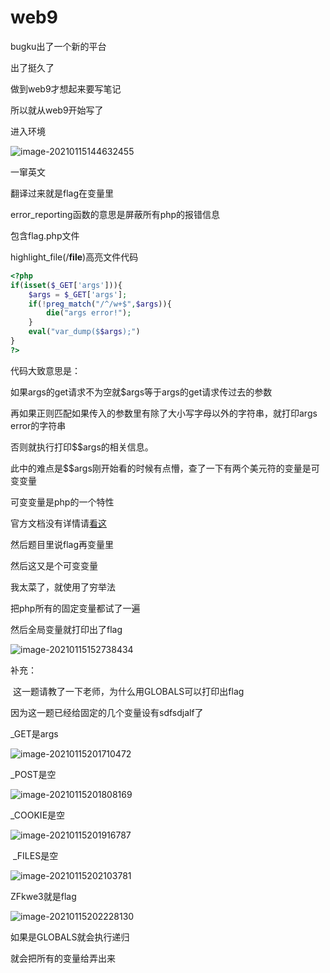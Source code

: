 # web9

bugku出了一个新的平台

出了挺久了

做到web9才想起来要写笔记

所以就从web9开始写了

进入环境

![image-20210115144632455](../../../image/image-20210115144632455.png)

一窜英文

翻译过来就是flag在变量里

error_reporting函数的意思是屏蔽所有php的报错信息

包含flag.php文件

highlight_file(/__file__)高亮文件代码

```php
<?php
if(isset($_GET['args'])){
    $args = $_GET['args'];
    if(!preg_match("/^/w+$",$args)){
        die("args error!");
    }
    eval("var_dump($$args);")
}
?>
```

代码大致意思是：

如果args的get请求不为空就$args等于args的get请求传过去的参数

再如果正则匹配如果传入的参数里有除了大小写字母以外的字符串，就打印args error的字符串

否则就执行打印$$args的相关信息。

此中的难点是$$args刚开始看的时候有点懵，查了一下有两个美元符的变量是可变变量

可变变量是php的一个特性

官方文档没有详情请[看这](https://blog.csdn.net/a757291228/article/details/57083568)

然后题目里说flag再变量里

然后这又是个可变变量

我太菜了，就使用了穷举法

把php所有的固定变量都试了一遍

然后全局变量就打印出了flag

![image-20210115152738434](../../../image/image-20210115152738434.png)

补充：

​		这一题请教了一下老师，为什么用GLOBALS可以打印出flag

因为这一题已经给固定的几个变量设有sdfsdjalf了

_GET是args

![image-20210115201710472](../../../image/image-20210115201710472.png)

_POST是空

![image-20210115201808169](../../../image/image-20210115201808169.png)

_COOKIE是空

![image-20210115201916787](../../../image/image-20210115201916787.png)

​	_FILES是空

![image-20210115202103781](../../../image/image-20210115202103781.png)

ZFkwe3就是flag

![image-20210115202228130](../../../image/image-20210115202228130.png)

如果是GLOBALS就会执行递归

就会把所有的变量给弄出来

